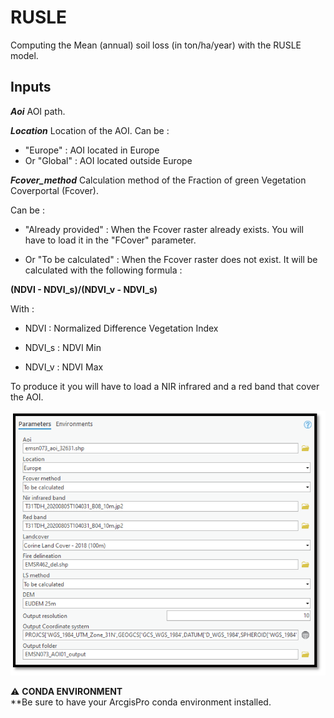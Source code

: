 # RUSLE
Computing the Mean (annual) soil loss (in ton/ha/year) with the RUSLE model.


## Inputs

**_Aoi_**
AOI path.

**_Location_**
Location of the AOI.
Can be :
- "Europe" : AOI located in Europe
- Or "Global" : AOI located outside Europe

**_Fcover_method_**
Calculation method of the Fraction of green Vegetation Coverportal (Fcover).

Can be :

- "Already provided" : When the Fcover raster already exists. You will have to load it in the "FCover" parameter.

- Or "To be calculated" : When the Fcover raster does not exist. It will be calculated with the following formula :

**(NDVI - NDVI_s)/(NDVI_v - NDVI_s)**

With :

- NDVI : Normalized Difference Vegetation Index

- NDVI_s : NDVI Min

- NDVI_v : NDVI Max

To produce it you will have to load a NIR infrared and a red band that cover the AOI.

![Arcgis  pro toolbox](static/Arcgis_pro_Toolbox.PNG)


:warning: **CONDA ENVIRONMENT**  
**Be sure to have your ArcgisPro conda environment installed.
